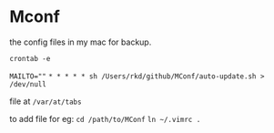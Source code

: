 # Mconf
the config files in my mac for backup.

`crontab -e`

`MAILTO=""`
`* * * * * sh /Users/rkd/github/MConf/auto-update.sh > /dev/null`

file at `/var/at/tabs`

to add file for eg:
`cd /path/to/MConf`
`ln ~/.vimrc .`
